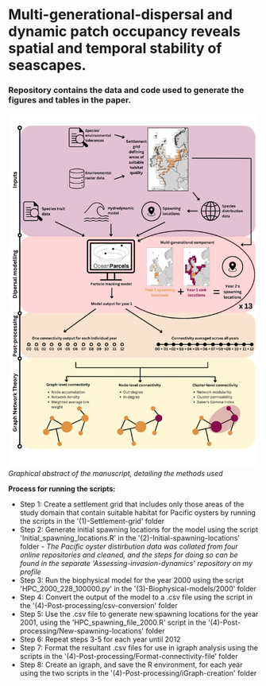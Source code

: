 # Multi-generational-dispersal and dynamic patch occupancy reveals spatial and temporal stability of seascapes.

### Repository contains the data and code used to generate the figures and tables in the paper.

![Dispersal_methods](Dispersal_methods.png)
*Graphical abstract of the manuscript, detailing the methods used*

**Process for running the scripts:**
- Step 1: Create a settlement grid that includes only those areas of the study domain that contain suitable habitat for Pacific oysters by running the scripts in the '(1)-Settlement-grid' folder
- Step 2: Generate initial spawning locations for the model using the script 'Initial_spawning_locations.R' in the '(2)-Initial-spawning-locations' folder - *The Pacific oyster distirbution data was collated from four online repositories and cleaned, and the steps for doing so can be found in the separate 'Assessing-invasion-dynamics' repository on my profile*
- Step 3: Run the biophysical model for the year 2000 using the script 'HPC_2000_228_100000.py' in the '(3)-Biophysical-models/2000' folder
- Step 4: Convert the output of the model to a .csv file using the script in the '(4)-Post-processing/csv-conversion' folder
- Step 5: Use the .csv file to generate new spawning locations for the year 2001, using the 'HPC_spawning_file_2000.R' script in the '(4)-Post-processing/New-spawning-locations' folder
- Step 6: Repeat steps 3-5 for each year until 2012
- Step 7: Format the resultant .csv files for use in igraph analysis using the scripts in the '(4)-Post-processing/Format-connectivity-file' folder
- Step 8: Create an igraph, and save the R environment, for each year using the two scripts in the '(4)-Post-processing/iGraph-creation' folder
